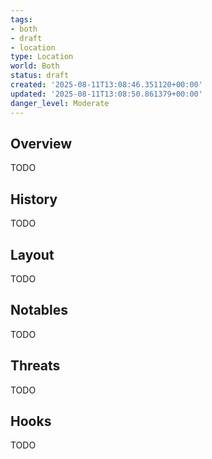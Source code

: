 ```yaml
---
tags:
- both
- draft
- location
type: Location
world: Both
status: draft
created: '2025-08-11T13:08:46.351120+00:00'
updated: '2025-08-11T13:08:50.861379+00:00'
danger_level: Moderate
---
```



## Overview

TODO
## History

TODO
## Layout

TODO
## Notables

TODO
## Threats

TODO
## Hooks

TODO

